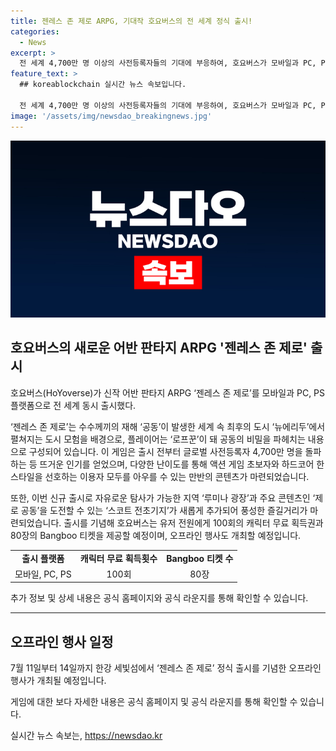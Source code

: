 ```yaml
---
title: 젠레스 존 제로 ARPG, 기대작 호요버스의 전 세계 정식 출시!
categories:
  - News
excerpt: >
  전 세계 4,700만 명 이상의 사전등록자들의 기대에 부응하여, 호요버스가 모바일과 PC, PS 플랫폼으로 신작 어반 판타지 ARPG ‘젠레스 존 제로’를 동시 출시했다. 플레이어는 공동의 비밀을 파헤치는 도시 모험을 경험하며, 다양한 콘텐츠와 신규 지역이 추가되었으며, 출시를 기념해 다양한 혜택도 제공된다. 7월 11일부터 14일까지 한강 세빛섬에서 오프라인 행사도 예정되어 있다. [사진 호요버스]
feature_text: >
  ## koreablockchain 실시간 뉴스 속보입니다.

  전 세계 4,700만 명 이상의 사전등록자들의 기대에 부응하여, 호요버스가 모바일과 PC, PS 플랫폼으로 신작 어반 판타지 ARPG ‘젠레스 존 제로’를 동시 출시했다. 플레이어는 공동의 비밀을 파헤치는 도시 모험을 경험하며, 다양한 콘텐츠와 신규 지역이 추가되었으며, 출시를 기념해 다양한 혜택도 제공된다. 7월 11일부터 14일까지 한강 세빛섬에서 오프라인 행사도 예정되어 있다. [사진 호요버스]
image: '/assets/img/newsdao_breakingnews.jpg'
---
```


<p><img src="/assets/img/newsdao_breakingnews.jpg" alt="koreablockchain 속보" /></p>

<h2 data-ke-size="size26">호요버스의 새로운 어반 판타지 ARPG '젠레스 존 제로' 출시</h2>

<p data-ke-size="size16">호요버스(HoYoverse)가 신작 어반 판타지 ARPG ‘젠레스 존 제로’를 모바일과 PC, PS 플랫폼으로 전 세계 동시 출시했다.</p>

<p data-ke-size="size16">‘젠레스 존 제로’는 수수께끼의 재해 ‘공동’이 발생한 세계 속 최후의 도시 ‘뉴에리두’에서 펼쳐지는 도시 모험을 배경으로, 플레이어는 ‘로프꾼’이 돼 공동의 비밀을 파헤치는 내용으로 구성되어 있습니다. 이 게임은 출시 전부터 글로벌 사전등록자 4,700만 명을 돌파하는 등 뜨거운 인기를 얻었으며, 다양한 난이도를 통해 액션 게임 초보자와 하드코어 한 스타일을 선호하는 이용자 모두를 아우를 수 있는 만반의 콘텐츠가 마련되었습니다.</p>

<p data-ke-size="size16">또한, 이번 신규 출시로 자유로운 탐사가 가능한 지역 ‘루미나 광장’과 주요 콘텐츠인 ‘제로 공동’을 도전할 수 있는 ‘스코트 전초기지’가 새롭게 추가되어 풍성한 즐길거리가 마련되었습니다. 출시를 기념해 호요버스는 유저 전원에게 100회의 캐릭터 무료 획득권과 80장의 Bangboo 티켓을 제공할 예정이며, 오프라인 행사도 개최할 예정입니다.</p>

<table>
    <tr>
        <td style="text-align: center; height: 17px;"><b>출시 플랫폼</b></td>
        <td style="text-align: center; height: 17px;"><b>캐릭터 무료 획득횟수</b></td>
        <td style="text-align: center; height: 17px;"><b>Bangboo 티켓 수</b></td>
    </tr>
    <tr>
        <td style="text-align: center; height: 17px;">모바일, PC, PS</td>
        <td style="text-align: center; height: 17px;">100회</td>
        <td style="text-align: center; height: 17px;">80장</td>
    </tr>
</table>

<p data-ke-size="size16">추가 정보 및 상세 내용은 공식 홈페이지와 공식 라운지를 통해 확인할 수 있습니다.</p>

<hr>

<h2 data-ke-size="size26">오프라인 행사 일정</h2>

<p data-ke-size="size16">7월 11일부터 14일까지 한강 세빛섬에서 ‘젠레스 존 제로’ 정식 출시를 기념한 오프라인 행사가 개최될 예정입니다.</p>

<p data-ke-size="size16">게임에 대한 보다 자세한 내용은 공식 홈페이지 및 공식 라운지를 통해 확인할 수 있습니다.</p>
실시간 뉴스 속보는, <a href="https://newsdao.kr" rel="dofollow">https://newsdao.kr</a>


